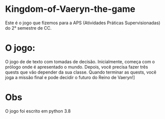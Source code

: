 # Kingdom-of-Vaeryn-the-game
Este é o jogo que fizemos para a APS (Atividades Práticas Supervisionadas) do 2° semestre de CC.

# O jogo:
O jogo de de texto com tomadas de decisão.
Inicialmente, começa com o prólogo onde é apresentado o mundo.
Depois, você precisa fazer três quests que vão depender da sua classe.
Quando terminar as quests, você joga a missão final e pode decidir o futuro do Reino de Vaeryn!]

# Obs
O jogo foi escrito em python 3.8
